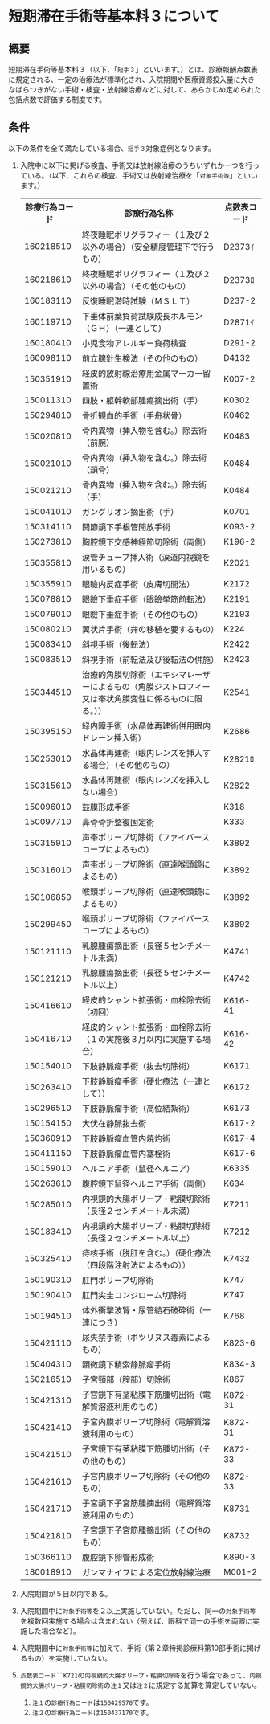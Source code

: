 # 短期滞在手術等基本料３について

## 概要

短期滞在手術等基本料３（以下、「`短手３`」といいます。）とは、診療報酬点数表に規定される、一定の治療法が標準化され、入院期間や医療資源投入量に大きなばらつきがない手術・検査・放射線治療などに対して、あらかじめ定められた包括点数で評価する制度です。

## 条件

以下の条件を全て満たしている場合、`短手３`対象症例となります。

1. 入院中に以下に掲げる検査、手術又は放射線治療のうちいずれか一つを行っている。（以下、これらの検査、手術又は放射線治療を「`対象手術等`」といいます。）

    | 診療行為コード | 診療行為名称                                                                                           | 点数表コード | 
    | -------------- | ------------------------------------------------------------------------------------------------------ | ------------ | 
    | 160218510      | 終夜睡眠ポリグラフィー（１及び２以外の場合）（安全精度管理下で行うもの）                               | D2373ｲ      | 
    | 160218610      | 終夜睡眠ポリグラフィー（１及び２以外の場合）（その他のもの）                                           | D2373ﾛ      | 
    | 160183110      | 反復睡眠潜時試験（ＭＳＬＴ）                                                                           | D237-2       | 
    | 160119710      | 下垂体前葉負荷試験成長ホルモン（ＧＨ）（一連として）                                                   | D2871ｲ      | 
    | 160180410      | 小児食物アレルギー負荷検査                                                                             | D291-2       | 
    | 160098110      | 前立腺針生検法（その他のもの）                                                                         | D4132        | 
    | 150351910      | 経皮的放射線治療用金属マーカー留置術                                                                   | K007-2       | 
    | 150011310      | 四肢・躯幹軟部腫瘍摘出術（手）                                                                         | K0302        | 
    | 150294810      | 骨折観血的手術（手舟状骨）                                                                             | K0462        | 
    | 150020810      | 骨内異物（挿入物を含む。）除去術（前腕）                                                               | K0483        | 
    | 150021010      | 骨内異物（挿入物を含む。）除去術（鎖骨）                                                               | K0484        | 
    | 150021210      | 骨内異物（挿入物を含む。）除去術（手）                                                                 | K0484        | 
    | 150041010      | ガングリオン摘出術（手）                                                                               | K0701        | 
    | 150314110      | 関節鏡下手根管開放手術                                                                                 | K093-2       | 
    | 150273810      | 胸腔鏡下交感神経節切除術（両側）                                                                       | K196-2       | 
    | 150355810      | 涙管チューブ挿入術（涙道内視鏡を用いるもの）                                                           | K2021        | 
    | 150355910      | 眼瞼内反症手術（皮膚切開法）                                                                           | K2172        | 
    | 150078810      | 眼瞼下垂症手術（眼瞼挙筋前転法）                                                                       | K2191        | 
    | 150079010      | 眼瞼下垂症手術（その他のもの）                                                                         | K2193        | 
    | 150080210      | 翼状片手術（弁の移植を要するもの）                                                                     | K224         | 
    | 150083410      | 斜視手術（後転法）                                                                                     | K2422        | 
    | 150083510      | 斜視手術（前転法及び後転法の併施）                                                                     | K2423        | 
    | 150344510      | 治療的角膜切除術（エキシマレーザーによるもの（角膜ジストロフィー又は帯状角膜変性に係るものに限る。）） | K2541        | 
    | 150395150      | 緑内障手術（水晶体再建術併用眼内ドレーン挿入術）                                                       | K2686        | 
    | 150253010      | 水晶体再建術（眼内レンズを挿入する場合）（その他のもの）                                               | K2821ﾛ      | 
    | 150315610      | 水晶体再建術（眼内レンズを挿入しない場合）                                                             | K2822        | 
    | 150096010      | 鼓膜形成手術                                                                                           | K318         | 
    | 150097710      | 鼻骨骨折整復固定術                                                                                     | K333         | 
    | 150315910      | 声帯ポリープ切除術（ファイバースコープによるもの）                                                     | K3892        | 
    | 150316010      | 声帯ポリープ切除術（直達喉頭鏡によるもの）                                                             | K3892        | 
    | 150106850      | 喉頭ポリープ切除術（直達喉頭鏡によるもの）                                                             | K3892        | 
    | 150299450      | 喉頭ポリープ切除術（ファイバースコープによるもの）                                                     | K3892        | 
    | 150121110      | 乳腺腫瘍摘出術（長径５センチメートル未満）                                                             | K4741        | 
    | 150121210      | 乳腺腫瘍摘出術（長径５センチメートル以上）                                                             | K4742        | 
    | 150416610      | 経皮的シャント拡張術・血栓除去術（初回）                                                               | K616-41      | 
    | 150416710      | 経皮的シャント拡張術・血栓除去術（１の実施後３月以内に実施する場合）                                   | K616-42      | 
    | 150154010      | 下肢静脈瘤手術（抜去切除術）                                                                           | K6171        | 
    | 150263410      | 下肢静脈瘤手術（硬化療法（一連として））                                                               | K6172        | 
    | 150296510      | 下肢静脈瘤手術（高位結紮術）                                                                           | K6173        | 
    | 150154150      | 大伏在静脈抜去術                                                                                       | K617-2       | 
    | 150360910      | 下肢静脈瘤血管内焼灼術                                                                                 | K617-4       | 
    | 150411150      | 下肢静脈瘤血管内塞栓術                                                                                 | K617-6       | 
    | 150159010      | ヘルニア手術（鼠径ヘルニア）                                                                           | K6335        | 
    | 150263610      | 腹腔鏡下鼠径ヘルニア手術（両側）                                                                       | K634         | 
    | 150285010      | 内視鏡的大腸ポリープ・粘膜切除術（長径２センチメートル未満）                                           | K7211        | 
    | 150183410      | 内視鏡的大腸ポリープ・粘膜切除術（長径２センチメートル以上）                                           | K7212        | 
    | 150325410      | 痔核手術（脱肛を含む。）（硬化療法（四段階注射法によるもの））                                         | K7432        | 
    | 150190310      | 肛門ポリープ切除術                                                                                     | K747         | 
    | 150190410      | 肛門尖圭コンジローム切除術                                                                             | K747         | 
    | 150194510      | 体外衝撃波腎・尿管結石破砕術（一連につき）                                                             | K768         | 
    | 150421110      | 尿失禁手術（ボツリヌス毒素によるもの）                                                                 | K823-6       | 
    | 150404310      | 顕微鏡下精索静脈瘤手術                                                                                 | K834-3       | 
    | 150216510      | 子宮頸部（腟部）切除術                                                                                 | K867         | 
    | 150421310      | 子宮鏡下有茎粘膜下筋腫切出術（電解質溶液利用のもの）                                                   | K872-31      | 
    | 150421410      | 子宮内膜ポリープ切除術（電解質溶液利用のもの）                                                         | K872-31      | 
    | 150421510      | 子宮鏡下有茎粘膜下筋腫切出術（その他のもの）                                                           | K872-33      | 
    | 150421610      | 子宮内膜ポリープ切除術（その他のもの）                                                                 | K872-33      | 
    | 150421710      | 子宮鏡下子宮筋腫摘出術（電解質溶液利用のもの）                                                         | K8731        | 
    | 150421810      | 子宮鏡下子宮筋腫摘出術（その他のもの）                                                                 | K8732        | 
    | 150366110      | 腹腔鏡下卵管形成術                                                                                     | K890-3       | 
    | 180018910      | ガンマナイフによる定位放射線治療                                                                       | M001-2       | 

1. 入院期間が５日以内である。
1. 入院期間中に`対象手術等`を２以上実施していない。ただし、同一の`対象手術等`を複数回実施する場合は含まれない（例えば、眼科で同一の手術を両眼に実施した場合など）。
1. 入院期間中に`対象手術等`に加えて、手術（第２章特掲診療料第10部手術に掲げるもの）を実施していない。
1. `点数表コード``K721`の`内視鏡的大腸ポリープ・粘膜切除術`を行う場合であって、`内視鏡的大腸ポリープ・粘膜切除術`の`注１`又は`注２`に規定する加算を算定していない。
    1. `注１`の`診療行為コード`は`150429570`です。
    1. `注２`の`診療行為コード`は`150437170`です。